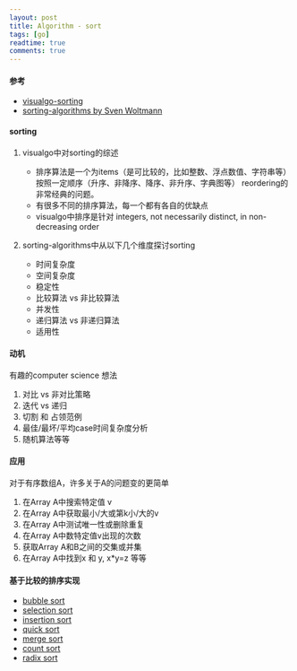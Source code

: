 ```yaml
---
layout: post
title: Algorithm - sort
tags: [go]
readtime: true
comments: true
---
```


#### 参考
* [visualgo-sorting](https://visualgo.net/en/sorting)
* [sorting-algorithms by Sven Woltmann](https://www.happycoders.eu/algorithms/sorting-algorithms/)

#### sorting
1. visualgo中对sorting的综述
    * 排序算法是一个为items（是可比较的，比如整数、浮点数值、字符串等）按照一定顺序（升序、非降序、降序、非升序、字典图等） reordering的非常经典的问题。
    * 有很多不同的排序算法，每一个都有各自的优缺点
    * visualgo中排序是针对 integers, not necessarily distinct, in non-decreasing order 

2. sorting-algorithms中从以下几个维度探讨sorting
    * 时间复杂度
    * 空间复杂度
    * 稳定性
    * 比较算法 vs 非比较算法
    * 并发性
    * 递归算法 vs 非递归算法
    * 适用性
#### 动机
有趣的computer science 想法
1. 对比 vs 非对比策略
2. 迭代 vs 递归
3. 切割 和 占领范例
4. 最佳/最坏/平均case时间复杂度分析
5. 随机算法等等

#### 应用
对于有序数组A，许多关于A的问题变的更简单
1. 在Array A中搜索特定值 v
2. 在Array A中获取最小/大或第k小/大的v
3. 在Array A中测试唯一性或删除重复
4. 在Array A中数特定值v出现的次数
5. 获取Array A和B之间的交集或并集
6. 在Array A中找到x 和 y, x*y=z 等等



#### 基于比较的排序实现
* [bubble sort](./2021-05-08-bubble_sort.md)
* [selection sort](./2021-06-01-selection_sort.md)
* [insertion sort](./2021-06-02-insert_sort.md)
* [quick sort](./2021-06-02-quick_sort.md)
* [merge sort](./2021-06-03-merge_sort.md)
* [count sort](./2021-06-04-count_sort.md)
* [radix sort](./2021-06-04-radix_sort.md)
